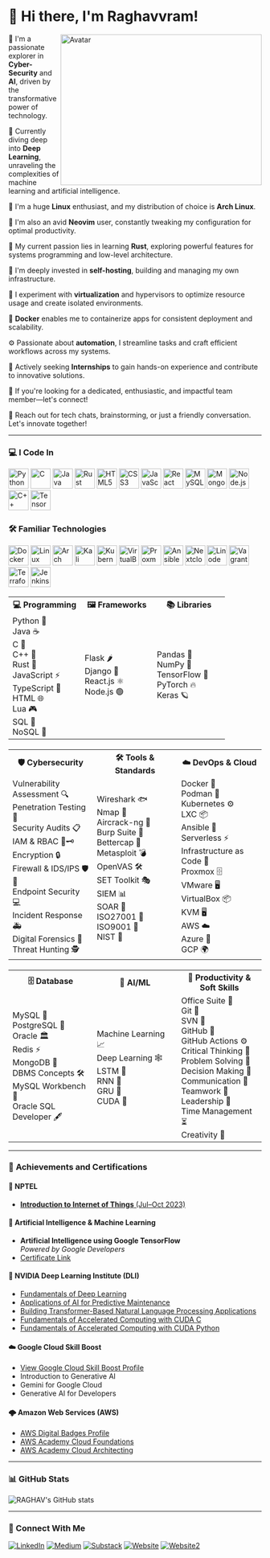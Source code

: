 # 👋 Hi there, I'm Raghavvram!

<img align="right" width="400" height="300" src="https://repository-images.githubusercontent.com/344653306/e76e2176-800f-456d-be07-93e8f3da59d8" alt="Avatar">


🚀 I'm a passionate explorer in <strong>Cyber-Security</strong> and <strong>AI</strong>, driven by the transformative power of technology.

🧠 Currently diving deep into <strong>Deep Learning</strong>, unraveling the complexities of machine learning and artificial intelligence.

🐧 I'm a huge <strong>Linux</strong> enthusiast, and my distribution of choice is <strong>Arch Linux</strong>.

📝 I'm also an avid <strong>Neovim</strong> user, constantly tweaking my configuration for optimal productivity.

🦀 My current passion lies in learning <strong>Rust</strong>, exploring powerful features for systems programming and low-level architecture.

📡 I'm deeply invested in <strong>self-hosting</strong>, building and managing my own infrastructure.

🧪 I experiment with <strong>virtualization</strong> and hypervisors to optimize resource usage and create isolated environments.

🐳 <strong>Docker</strong> enables me to containerize apps for consistent deployment and scalability.

⚙️ Passionate about <strong>automation</strong>, I streamline tasks and craft efficient workflows across my systems.

🎯 Actively seeking <strong>Internships</strong> to gain hands-on experience and contribute to innovative solutions.

🤝 If you're looking for a dedicated, enthusiastic, and impactful team member—let's connect!

💬 Reach out for tech chats, brainstorming, or just a friendly conversation. Let's innovate together!


---

### 💻 I Code In

<img height="40" width="40" src="https://img.icons8.com/color/48/000000/python.png" alt="Python" title="Python"/> <img height="40" width="40" src="https://img.icons8.com/color/48/000000/c-programming.png" alt="C" title="C"/> <img height="40" width="40" src="https://img.icons8.com/color/48/000000/java-coffee-cup-logo.png" alt="Java" title="Java"/> <img width="40" height="40" src="https://img.icons8.com/external-tal-revivo-bold-tal-revivo/48/FA5252/external-rust-is-a-multi-paradigm-system-programming-language-logo-bold-tal-revivo.png" alt="Rust" title="Rust"/> <img height="40" width="40" src="https://img.icons8.com/color/48/000000/html-5.png" alt="HTML5" title="HTML5"/> <img height="40" width="40" src="https://img.icons8.com/color/48/000000/css3.png" alt="CSS3" title="CSS3"/> <img height="40" width="40" src="https://img.icons8.com/color/48/000000/javascript.png" alt="JavaScript" title="JavaScript"/> <img height="40" width="40" src="https://img.icons8.com/color/48/000000/react-native.png" alt="React" title="React"/> <img height="40" width="40" src="https://img.icons8.com/color/48/000000/mysql-logo.png" alt="MySQL" title="MySQL"/> <img height="40" width="40" src="https://img.icons8.com/color/48/000000/mongodb.png" alt="MongoDB" title="MongoDB"/> <img height="40" width="40" src="https://img.icons8.com/color/48/000000/nodejs.png" alt="Node.js" title="Node.js"/> <img height="40" width="40" src="https://img.icons8.com/color/48/000000/c-plus-plus-logo.png" alt="C++" title="C++"/> <img height="40" width="40" src="https://img.icons8.com/color/48/000000/tensorflow.png" alt="TensorFlow" title="TensorFlow"/>

### 🛠️ Familiar Technologies

<img width="40" height="40" src="https://img.icons8.com/fluency/48/docker.png" alt="Docker" title="Docker"/> <img width="40" height="40" src="https://img.icons8.com/color/48/linux--v1.png" alt="Linux" title="Linux"/> <img width="40" height="40" src="https://img.icons8.com/material-sharp/48/228BE6/arch-linux.png" alt="Arch Linux" title="Arch Linux"/> <img width="40" height="40" src="https://img.icons8.com/plasticine/100/kali-linux.png" alt="Kali Linux" title="Kali Linux"/> <img width="40" height="40" src="https://img.icons8.com/color/48/kubernetes.png" alt="Kubernetes" title="Kubernetes"/> <img width="40" height="40" src="https://img.icons8.com/color/48/virtualbox.png" alt="VirtualBox" title="VirtualBox"/> <img width="40" height="40" src="https://img.icons8.com/color/48/proxmox.png" alt="Proxmox" title="Proxmox"/> <img width="40" height="40" src="https://img.icons8.com/color/48/ansible.png" alt="Ansible" title="Ansible"/> <img width="40" height="40" src="https://img.icons8.com/fluency/48/nextcloud.png" alt="Nextcloud" title="Nextcloud"/> <img width="40" height="40" src="https://img.icons8.com/color/48/linode.png" alt="Linode" title="Linode"/> <img width="40" height="40" src="https://img.icons8.com/external-tal-revivo-shadow-tal-revivo/48/external-vagrant-an-open-source-software-product-for-building-and-maintaining-portable-virtual-software-logo-shadow-tal-revivo.png" alt="Vagrant" title="Vagrant"/> <img width="40" height="40" src="https://img.icons8.com/color/48/terraform.png" alt="Terraform" title="Terraform"/> <img width="40" height="40" src="https://img.icons8.com/color/48/jenkins.png" alt="Jenkins" title="Jenkins"/>

<table cellspacing="0" width="100%">
  <tr>
    <th width="33%">💻 Programming</th>
    <th width="33%">🖼️ Frameworks</th>
    <th width="33%">📚 Libraries</th>
  </tr>
  <tr>
    <td>
      Python 🐍<br>
      Java ☕<br>
      C 🔧<br>
      C++ 🔩<br>
      Rust 🦀<br>
      JavaScript ⚡<br>
      TypeScript 📘<br>
      HTML 🌐<br>
      Lua 🎮<br>
      SQL 📄<br>
      NoSQL 📂
    </td>
    <td>
      Flask 🌶️<br>
      Django 🌱<br>
      React.js ⚛️<br>
      Node.js 🟢
    </td>
    <td>
      Pandas 🐼<br>
      NumPy 🔢<br>
      TensorFlow 🧠<br>
      PyTorch 🔥<br>
      Keras 🪐
    </td>
  </tr>
</table>

<table cellpadding="8" cellspacing="0" width="100%" style="margin-top:20px;">
  <tr>
    <th width="33%">🛡️ Cybersecurity</th>
    <th width="33%">🛠️ Tools & Standards</th>
    <th width="33%">☁️ DevOps & Cloud</th>
  </tr>
  <tr>
    <td>
      Vulnerability Assessment 🔍<br>
      Penetration Testing 🎯<br>
      Security Audits 📋<br>
      IAM & RBAC 🔑🗝️<br>
      Encryption 🔒<br>
      Firewall & IDS/IPS 🛡️🚨<br>
      Endpoint Security 💻<br>
      Incident Response 🚑<br>
      Digital Forensics 🔬<br>
      Threat Hunting 🕵️
    </td>
    <td>
      Wireshark 🐟<br>
      Nmap 📡<br>
      Aircrack-ng 📶<br>
      Burp Suite 🍔<br>
      Bettercap 🎯<br>
      Metasploit 💣<br>
      OpenVAS 🛠️<br>
      SET Toolkit 🎭<br>
      SIEM 📊<br>
      SOAR 🚀<br>
      ISO27001 📄<br>
      ISO9001 📄<br>
      NIST 📜
    </td>
    <td>
      Docker 🐳<br>
      Podman 🛶<br>
      Kubernetes ⚙️<br>
      LXC 📦<br>
      Ansible 🔧<br>
      Serverless ⚡<br>
      Infrastructure as Code 🤖<br>
      Proxmox 🗄️<br>
      VMware 🖥️<br>
      VirtualBox 📦<br>
      KVM 🖥️<br>
      AWS ☁️<br>
      Azure 🔷<br>
      GCP 🌍
    </td>
  </tr>
</table>

<table cellpadding="8" cellspacing="0" width="100%" style="margin-top:20px;">
  <tr>
    <th width="33%">🗄️ Database</th>
    <th width="33%">🤖 AI/ML</th>
    <th width="33%">💼 Productivity & Soft Skills</th>
  </tr>
  <tr>
    <td>
      MySQL 🐬<br>
      PostgreSQL 🐘<br>
      Oracle 🏛️<br>
      Redis ⚡<br>
      MongoDB 🍃<br>
      DBMS Concepts 🛠️<br>
      MySQL Workbench 💼<br>
      Oracle SQL Developer 🖋️
    </td>
    <td>
      Machine Learning 📈<br>
      Deep Learning 🕸️<br>
      LSTM 🔄<br>
      RNN 🔁<br>
      GRU 🔂<br>
      CUDA 💫
    </td>
    <td>
      Office Suite 📑<br>
      Git 🌱<br>
      SVN 📝<br>
      GitHub 🐙<br>
      GitHub Actions ⚙️<br>
      Critical Thinking 🤔<br>
      Problem Solving 🧩<br>
      Decision Making 🎯<br>
      Communication 🤝<br>
      Teamwork 🤝<br>
      Leadership 👥<br>
      Time Management ⏳<br>
      Creativity 🎨
    </td>
  </tr>
</table>

---


### 🏅 **Achievements and Certifications**

#### 📘 NPTEL
- [**Introduction to Internet of Things** (Jul–Oct 2023)](https://drive.google.com/file/d/1_8l72bhxB35MXGeZppLWWEo8ykHBnY-r/view?usp=sharing)

#### 🤖 Artificial Intelligence & Machine Learning
- **Artificial Intelligence using Google TensorFlow**  
  _Powered by Google Developers_
- [Certificate Link](https://drive.google.com/file/d/17brZ1Qvs-VYqR-rUsIfWZr9BKf2uiMyu/view?usp=sharing)

#### 🧠 NVIDIA Deep Learning Institute (DLI)
- [Fundamentals of Deep Learning](https://learn.nvidia.com/certificates?id=x7gc1C9tR-mdSnrpQsyM1w)
- [Applications of AI for Predictive Maintenance](https://learn.nvidia.com/certificates?id=04pQI7KJQuy8PduoXxd9zQ)
- [Building Transformer-Based Natural Language Processing Applications](https://learn.nvidia.com/certificates?id=Hv3OeWo2Sw2y4NWwegHrvQ)
- [Fundamentals of Accelerated Computing with CUDA C](https://learn.nvidia.com/certificates?id=hSF92iLBRJ21b3wRf3bxOw)
- [Fundamentals of Accelerated Computing with CUDA Python](https://learn.nvidia.com/certificates?id=KY9tYl8PSsqBjx2wUTHeKA)

#### ☁️ Google Cloud Skill Boost
- [View Google Cloud Skill Boost Profile](https://www.cloudskillsboost.google/public_profiles/770fd0fd-9fac-4687-9917-c464f8aaea18)
- Introduction to Generative AI  
- Gemini for Google Cloud  
- Generative AI for Developers

#### 🌩️ Amazon Web Services (AWS)
- [AWS Digital Badges Profile](https://www.credly.com/users/raghavvram-johnson/badges#credly)
- [AWS Academy Cloud Foundations](https://drive.google.com/file/d/1woxthl9mV4RJINqFvi90YeE4rhJ7H0Hi/view)
- [AWS Academy Cloud Architecting](https://drive.google.com/file/d/1v_3rMq4_0e1RljPPE1fz9w4ZdSNzxAiU/view)

---

### 📊 GitHub Stats

![RAGHAV's GitHub stats](https://github-readme-stats.vercel.app/api?username=Raghavvram&show_icons=true&theme=radical)

<!-- You can uncomment the line below for top languages stats if you wish -->
<!-- ![Top Langs](https://github-readme-stats.vercel.app/api/top-langs/?username=Raghavvram&size_weight=0.5&count_weight=0.5&theme=radical) -->

---

### 🤝 Connect With Me

[<img alt="LinkedIn" src="https://custom-icon-badges.demolab.com/badge/LinkedIn-0A66C2?logo=linkedin-white&logoColor=fff">](https://www.linkedin.com/in/raghavvram/)
[<img alt="Medium" src="https://img.shields.io/badge/Medium-%23000000.svg?logo=medium&logoColor=white)">](https://medium.com/@raghavvram)
[<img alt="Substack" src="https://img.shields.io/badge/Substack-FF6719?logo=substack&logoColor=fff">](https://substack.com/@raghavvram)
[<img alt="Website" src="https://img.shields.io/badge/Vercel-%23000000.svg?logo=vercel&logoColor=white">](https://resume-professional-rho.vercel.app/)
[<img alt="Website2" src="https://img.shields.io/badge/GitHub-%23121011.svg?logo=github&logoColor=white">](https://raghavvram.github.io/static-resume-prof/)
